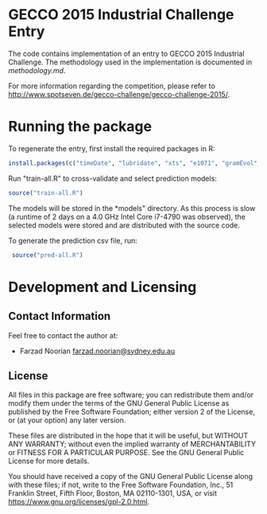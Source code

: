 GECCO 2015 Industrial Challenge Entry
=====================================

The code contains implementation of an entry to GECCO 2015 Industrial Challenge.
The methodology used in the implementation is documented in *methodology.md*.

For more information regarding the competition, please refer to
<http://www.spotseven.de/gecco-challenge/gecco-challenge-2015/>.

Running the package
===================

To regenerate the entry, first install the required packages in R:
 
 ```R
 install.packages(c("timeDate", "lubridate", "xts", "e1071", "gramEvol", "Metrics", "memoise"))
 ```

Run "train-all.R" to cross-validate and select prediction models:
 
 ```R
 source("train-all.R")
 ```

The models will be stored in the *models" directory. As this process is slow
(a runtime of 2 days on a 4.0 GHz Intel Core i7-4790 was observed), the selected
models were stored and are distributed with the source code. 

To generate the prediction csv file, run:

```R
 source("pred-all.R")
```

Development and Licensing
=========================

## Contact Information
Feel free to contact the author at:
 * Farzad Noorian <farzad.noorian@sydney.edu.au>

## License
All files in this package are free software; you can redistribute them
and/or modify them under the terms of the GNU General Public License
as published by the Free Software Foundation; either version 2
of the License, or (at your option) any later version.

These files are distributed in the hope that it will be useful,
but WITHOUT ANY WARRANTY; without even the implied warranty of
MERCHANTABILITY or FITNESS FOR A PARTICULAR PURPOSE.  See the
GNU General Public License for more details.

You should have received a copy of the GNU General Public License
along with these files; if not, write to the Free Software
Foundation, Inc., 51 Franklin Street, Fifth Floor, Boston, MA  02110-1301, USA,
or visit <https://www.gnu.org/licenses/gpl-2.0.html>.
